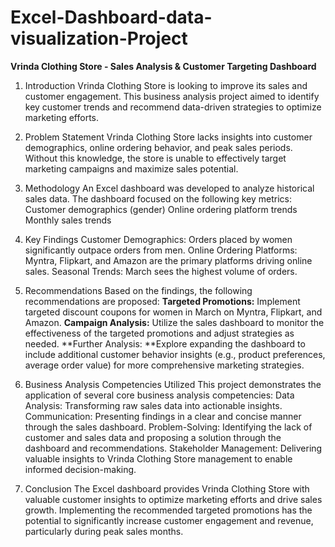 # Excel-Dashboard-data-visualization-Project


**Vrinda Clothing Store - Sales Analysis & Customer Targeting Dashboard**
1. Introduction
Vrinda Clothing Store is looking to improve its sales and customer engagement. This business analysis project aimed to identify key customer trends and recommend data-driven strategies to optimize marketing efforts.

2. Problem Statement
Vrinda Clothing Store lacks insights into customer demographics, online ordering behavior, and peak sales periods. Without this knowledge, the store is unable to effectively target marketing campaigns and maximize sales potential.

3. Methodology
An Excel dashboard was developed to analyze historical sales data. The dashboard focused on the following key metrics:
Customer demographics (gender)
Online ordering platform trends
Monthly sales trends

4. Key Findings
Customer Demographics: Orders placed by women significantly outpace orders from men.
Online Ordering Platforms: Myntra, Flipkart, and Amazon are the primary platforms driving online sales.
Seasonal Trends: March sees the highest volume of orders.

5. Recommendations
Based on the findings, the following recommendations are proposed:
**Targeted Promotions:** Implement targeted discount coupons for women in March on Myntra, Flipkart, and Amazon.
**Campaign Analysis:** Utilize the sales dashboard to monitor the effectiveness of the targeted promotions and adjust strategies as needed.
**Further Analysis: **Explore expanding the dashboard to include additional customer behavior insights (e.g., product preferences, average order value) for more comprehensive marketing strategies.

6. Business Analysis Competencies Utilized
This project demonstrates the application of several core business analysis competencies:
Data Analysis: Transforming raw sales data into actionable insights.
Communication: Presenting findings in a clear and concise manner through the sales dashboard.
Problem-Solving: Identifying the lack of customer and sales data and proposing a solution through the dashboard and recommendations.
Stakeholder Management: Delivering valuable insights to Vrinda Clothing Store management to enable informed decision-making.

8. Conclusion
The Excel dashboard provides Vrinda Clothing Store with valuable customer insights to optimize marketing efforts and drive sales growth. Implementing the recommended targeted promotions has the potential to significantly increase customer engagement and revenue, particularly during peak sales months.
